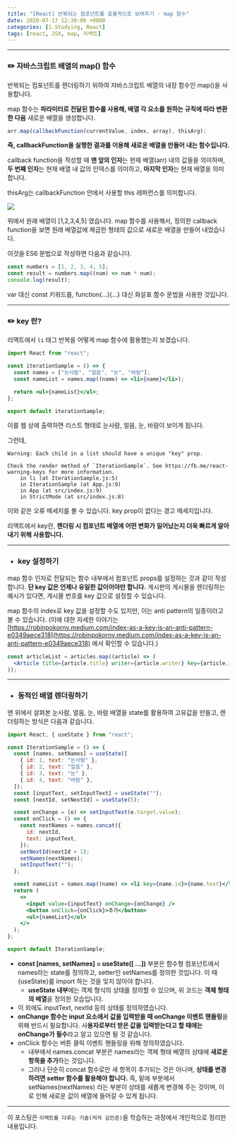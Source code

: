 ```yaml
---
title: "[React] 반복되는 컴포넌트를 효율적으로 보여주기 - map 함수"
date: 2020-07-17 12:30:00 +0800
categories: [1.Studying, React]
tags: [react, JSX, map, 리액트]
---
```


---

### ✏️ **자바스크립트 배열의 map() 함수**

반복되는 컴포넌트를 렌더링하기 위하여 자바스크립트 배열의 내장 함수인 map()을 사용합니다.

map 함수는 **파라미터로 전달된 함수를 사용해, 배열 각 요소를 원하는 규칙에 따라 변환한 다음** 새로운 배열을 생성합니다.

```jsx
arr.map(callbackFunction(currentValue, index, array), thisArg);
```

**즉, callbackFunction을 실행한 결과를 이용해 새로운 배열을 만들어 내는 함수입니다.**

callback function을 작성할 때 **맨 앞의 인자**는 현재 배열(arr) 내의 값들을 의미하며, **두 번째 인자**는 현재 배열 내 값의 인덱스를 의미하고, **마지막 인자**는 현재 배열을 의미합니다.

thisArg는 callbackFunction 안에서 사용할 this 레퍼런스를 의미합니다.

![](https://i.imgur.com/UQQj0NL.png)

위에서 원래 배열이 [1,2,3,4,5] 였습니다. map 함수를 사용해서, 정의한 callback function을 보면 원래 배열값에 제곱한 형태의 값으로 새로운 배열을 만들어 내었습니다.

이것을 ES6 문법으로 작성하면 다음과 같습니다.

```jsx
const numbers = [1, 2, 3, 4, 5];
const result = numbers.map((num) => num * num);
console.log(result);
```

var 대신 const 키워드를, function(...){...} 대신 화살표 함수 문법을 사용한 것입니다.

---

### ✏️ **key 란?**

리액트에서 `li` 태그 반복을 어떻게 map 함수에 활용했는지 보겠습니다.

```jsx
import React from "react";

const iterationSample = () => {
  const names = ["눈사람", "얼음", "눈", "바람"];
  const nameList = names.map((name) => <li>{name}</li>);

  return <ul>{nameList}</ul>;
};

export default iterationSample;
```

이를 웹 상에 출력하면 리스트 형태로 눈사람, 얼음, 눈, 바람이 보이게 됩니다.

그런데,

```
Warning: Each child in a list should have a unique "key" prop.

Check the render method of `IterationSample`. See https://fb.me/react-warning-keys for more information.
    in li (at IterationSample.js:5)
    in IterationSample (at App.js:9)
    in App (at src/index.js:9)
    in StrictMode (at src/index.js:8)
```

이와 같은 오류 메세지를 볼 수 있습니다. key prop이 없다는 경고 메세지입니다.

리액트에서 key란, **렌더링 시 컴포넌트 배열에 어떤 변화가 일어났는지 더욱 빠르게 알아내기 위해 사용합니다.**

---

- ### **key 설정하기**

map 함수 인자로 전달되는 함수 내부에서 컴포넌트 props를 설정하는 것과 같이 작성합니다. **단 key 값은 언제나 유일한 값이어야만 합니다.** 게시판의 게시물을 렌더링하는 예시가 있다면, 게시물 번호를 key 값으로 설정할 수 있습니다.

map 함수의 index로 key 값을 설정할 수도 있지만, 이는 anti pattern의 일종이라고 볼 수 있습니다.
(이에 대한 자세한 이야기는 [https://robinpokorny.medium.com/index-as-a-key-is-an-anti-pattern-e0349aece318](https://robinpokorny.medium.com/index-as-a-key-is-an-anti-pattern-e0349aece318) 에서 확인할 수 있습니다.)

```jsx
const articleList = articles.map((article) => (
  <Article title={article.title} writer={article.writer} key={article.id} />
));
```

---

- ### **동적인 배열 렌더링하기**

맨 위에서 살펴본 눈사람, 얼음, 눈, 바람 배열을 state를 활용하여 고유값을 만들고, 렌더링하는 방식은 다음과 같습니다.

```jsx
import React, { useState } from "react";

const IterationSample = () => {
  const [names, setNames] = useState([
    { id: 1, text: "눈사람" },
    { id: 2, text: "얼음" },
    { id: 3, text: "눈" },
    { id: 4, text: "바람" },
  ]);
  const [inputText, setInputText] = useState("");
  const [nextId, setNextId] = useState(5);

  const onChange = (e) => setInputText(e.target.value);
  const onClick = () => {
    const nextNames = names.concat({
      id: nextId,
      text: inputText,
    });
    setNextId(nextId + 1);
    setNames(nextNames);
    setInputText("");
  };

  const nameList = names.map((name) => <li key={name.id}>{name.text}</li>);
  return (
    <>
      <input value={inputText} onChange={onChange} />
      <button onClick={onClick}>추가</button>
      <ul>{nameList}</ul>
    </>
  );
};

export default IterationSample;
```

- **const [names, setNames] = useState([ ...])** 부분은 함수형 컴포넌트에서 names라는 state를 정의하고, setter인 setNames를 정의한 것입니다. 이 때 {useState}를 import 하는 것을 잊지 않아야 합니다.
  - **useState 내부**에는 객체 형식의 상태를 정의할 수 있으며, 위 코드는 **객체 형태의 배열**을 정의한 모습입니다.
- 이 외에도 inputText, nextId 등의 상태를 정의하였습니다.
- **onChange 함수는 input 요소에서 값을 입력받을 때 onChange 이벤트 핸들링**을 위해 반드시 필요합니다. 사**용자로부터 받은 값을 입력받는다고 할 때에는 onChange가 필수**라고 알고 있으면 될 것 같습니다.
- onClick 함수는 버튼 클릭 이벤트 핸들링을 위해 정의하였습니다.
  - 내부에서 names.concat 부분은 names라는 객체 형태 배열의 상태에 **새로운 항목을 추가**하는 것입니다.
  - 그러나 단순히 concat 함수로만 새 항목이 추가되는 것은 아니며, **상태를 변경하려면 setter 함수를 활용해야 합니다.** 즉, 밑에 부분에서 setNames(nextNames) 라는 부분이 상태를 새롭게 변경해 주는 것이며, 이로 인해 새로운 값이 배열에 들어갈 수 있게 됩니다.

---

이 포스팅은 `리액트를 다루는 기술(저자 김민준)`을 학습하는 과정에서 개인적으로 정리한 내용입니다.

